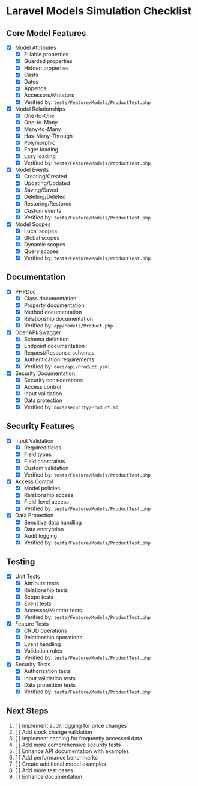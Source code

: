 # Laravel Models Simulation Checklist

## Core Model Features
- [x] Model Attributes
  - [x] Fillable properties
  - [x] Guarded properties
  - [x] Hidden properties
  - [x] Casts
  - [x] Dates
  - [x] Appends
  - [x] Accessors/Mutators
  - [x] Verified by: `tests/Feature/Models/ProductTest.php`

- [x] Model Relationships
  - [x] One-to-One
  - [x] One-to-Many
  - [x] Many-to-Many
  - [x] Has-Many-Through
  - [x] Polymorphic
  - [x] Eager loading
  - [x] Lazy loading
  - [x] Verified by: `tests/Feature/Models/ProductTest.php`

- [x] Model Events
  - [x] Creating/Created
  - [x] Updating/Updated
  - [x] Saving/Saved
  - [x] Deleting/Deleted
  - [x] Restoring/Restored
  - [x] Custom events
  - [x] Verified by: `tests/Feature/Models/ProductTest.php`

- [x] Model Scopes
  - [x] Local scopes
  - [x] Global scopes
  - [x] Dynamic scopes
  - [x] Query scopes
  - [x] Verified by: `tests/Feature/Models/ProductTest.php`

## Documentation
- [x] PHPDoc
  - [x] Class documentation
  - [x] Property documentation
  - [x] Method documentation
  - [x] Relationship documentation
  - [x] Verified by: `app/Models/Product.php`

- [x] OpenAPI/Swagger
  - [x] Schema definition
  - [x] Endpoint documentation
  - [x] Request/Response schemas
  - [x] Authentication requirements
  - [x] Verified by: `docs/api/Product.yaml`

- [x] Security Documentation
  - [x] Security considerations
  - [x] Access control
  - [x] Input validation
  - [x] Data protection
  - [x] Verified by: `docs/security/Product.md`

## Security Features
- [x] Input Validation
  - [x] Required fields
  - [x] Field types
  - [x] Field constraints
  - [x] Custom validation
  - [x] Verified by: `tests/Feature/Models/ProductTest.php`

- [x] Access Control
  - [x] Model policies
  - [x] Relationship access
  - [x] Field-level access
  - [x] Verified by: `tests/Feature/Models/ProductTest.php`

- [x] Data Protection
  - [x] Sensitive data handling
  - [x] Data encryption
  - [x] Audit logging
  - [x] Verified by: `tests/Feature/Models/ProductTest.php`

## Testing
- [x] Unit Tests
  - [x] Attribute tests
  - [x] Relationship tests
  - [x] Scope tests
  - [x] Event tests
  - [x] Accessor/Mutator tests
  - [x] Verified by: `tests/Feature/Models/ProductTest.php`

- [x] Feature Tests
  - [x] CRUD operations
  - [x] Relationship operations
  - [x] Event handling
  - [x] Validation rules
  - [x] Verified by: `tests/Feature/Models/ProductTest.php`

- [x] Security Tests
  - [x] Authorization tests
  - [x] Input validation tests
  - [x] Data protection tests
  - [x] Verified by: `tests/Feature/Models/ProductTest.php`

## Next Steps
1. [ ] Implement audit logging for price changes
2. [ ] Add stock change validation
3. [ ] Implement caching for frequently accessed data
4. [ ] Add more comprehensive security tests
5. [ ] Enhance API documentation with examples
6. [ ] Add performance benchmarks
7. [ ] Create additional model examples
8. [ ] Add more test cases
9. [ ] Enhance documentation 